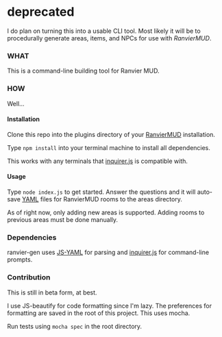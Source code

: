 # deprecated

I do plan on turning this into a usable CLI tool.
Most likely it will be to procedurally generate areas, items, and NPCs for use with *RanvierMUD*.

### WHAT
This is a command-line building tool for Ranvier MUD.

### HOW

Well...

#### Installation

Clone this repo into the plugins directory of your [RanvierMUD](http://www.github.com/shawncplus/ranviermud) installation.

Type `npm install` into your terminal machine to install all dependencies.

This works with any terminals that [inquirer.js](https://github.com/SBoudrias/Inquirer.js/) is compatible with.

#### Usage

Type `node index.js` to get started.
Answer the questions and it will auto-save [YAML](http://yaml.org/) files for RanvierMUD rooms to the areas directory.

As of right now, only adding new areas is supported. Adding rooms to previous areas must be done manually.

### Dependencies

ranvier-gen uses [JS-YAML](https://github.com/nodeca/js-yaml) for parsing and [inquirer.js](https://github.com/SBoudrias/Inquirer.js/) for command-line prompts.

### Contribution

This is still in beta form, at best.

I use JS-beautify for code formatting since I'm lazy.
The preferences for formatting are saved in the root of this project.
This uses mocha.

Run tests using `mocha spec` in the root directory.
